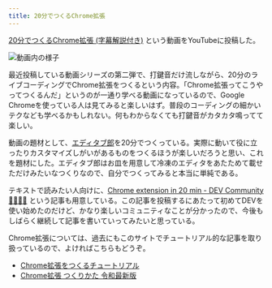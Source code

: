 ```yaml
---
title: 20分でつくるChrome拡張
---
```

[20分でつくるChrome拡張 (字幕解説付き)](https://www.youtube.com/watch?v=B5wdRcv-zQA&ab_channel=r7kamura) という動画をYouTubeに投稿した。

![](https://lh3.googleusercontent.com/docs/ADP-6oF1bJ9YQ7JjuVcV-KQUNNC6LHGYR9Dja9gBwjImlOZn3WX_N-ORSEF_irM8ag0ZYdhnKwnoUBm7hpwflu6WF0QviPeO_qeRXnOoMUO4dH9OoPLBd6Lttp_PYpZS4k-PcMESz8Y-Fz_37Y6ZcjhyAnu_YWfVaaqQxZGT9or8bBsrUAh90Z-2ku8oByeyJ_7gv9bE9RCOsFEMIK84MKBCyCytqjW9GxPmn6PJgrM6jmPHvK4mUrWOTXFYg7s9eks3TertsWxdBn4jkuQFW17p6DVng_PGEY4URJYP0-pHeEPYK-UrKSzxFv8q1-cmh9zT_Cz4Yk15EuqOHRXspQfUOrafpyO5LrTR7fwBEzLlqslUYGH4Ur0hpK3-HXaaQ7lwAUfuvXkAQmAjZYU6PFG3zB5h2LyJM2nPZ6BrEnv4OEZamj2b8dop8AkidVcacCFpnHIB4bCG93O8kdd344wC6_vuUKH9QRVC_RSffLQW87_i9HHQT4NdJw9MzRzYPVs0KEkVH11SS24ggyWvrscLdNSpplXL0zQLx_OyjNnPg8GWbu5K8fbx3bm0HS3Qn8TO_NXGq2WKjD5hmcU5AbSfK1LbKu1EAEYMCOUmmxqLYmtDQUMr8D2W5bbpBI-YebjEyBCOr7wkFMXyLgDQmSAPnzBnGprabzsp-QqX1N9zFIX9n0CoD4N9tQJzzGe4zJw7YdGs3128if4UPbpTchohZYWu-y40QZyEliPRTK_F3mlVIL6J0gi3FUpBD8gHyWJKTdcqkjIc2UNGdESnIIqdZADeyqgdgvG5lPYvNi0cdhKq5VPcX0dhc79EIJmV7k8hZnrGt0Re6-mvSNxvxL5rOzD9Tcyqh7MRg0YGue2jP8Try-36DIMVZ2L2kXPjoCZWqI9KMy81dXqi5qcO6oOaZW3K9h283VFTwQLU7gh67__nmP0zGRmRxljJE7EWQT_ia3rPte4TZpPwrgm771SpO0XKtUqVsAYBxVQ7CqSobPM_VEndg8wmf9emKOcPSfcUL4o8-vEvmR6f9Clkr19sKohwbBPerWtNtHI_oHvQrUysZO19MZW6r-Eaq9V2jCCqs45g-JqbWIOlvW00Vui882rmlnO4-V7dD4ROHDKEFc_O15BkfZUf0yRn10i3jzyFwwWTfliVltmxdF8BmiiUkMLDafvZ1NZ6s4Liv-xpVAqC54O0YIdGhWHQ9OTlvkF739orjbI3eKFHl3SwpiE2nCyktbjS5kk48qyWz6Bkv2enbeYTxg "動画内の様子")

最近投稿している動画シリーズの第二弾で、打鍵音だけ流しながら、20分のライブコーディングでChrome拡張をつくるという内容。「Chrome拡張ってこうやってつくるんだ」というのが一通り学べる動画になっているので、Google Chromeを使っている人は見てみると楽しいはず。普段のコーディングの細かいテクなども学べるかもしれない。何もわからなくても打鍵音がカタカタ鳴ってて楽しい。

動画の題材として、[エディタブ郎](https://r7kamura.com/articles/2022-07-17-editabro)を20分でつくっている。実際に動いて役に立ったりカスタマイズしがいがあるものをつくるほうが楽しいだろうと思い、これを題材にした。エディタブ郎はお皿を用意して冷凍のエディタをあたためて載せただけみたいなつくりなので、自分でつくってみると本当に単純である。

テキストで読みたい人向けに、[Chrome extension in 20 min - DEV Community 👩‍💻👨‍💻](https://dev.to/r7kamura/chrome-extension-in-20-minutes-47ej) という記事も用意している。この記事を投稿するにあたって初めてDEVを使い始めたのだけど、かなり楽しいコミュニティなことが分かったので、今後もしばらく継続して記事を書いていってみたいと思っている。

Chrome拡張については、過去にもこのサイトでチュートリアル的な記事を取り扱っているので、よければこちらもどうぞ。

*   [Chrome拡張をつくるチュートリアル](https://r7kamura.com/articles/2022-05-18-learn-chrome-extention-in-y-minutes)
*   [Chrome拡張 つくりかた 令和最新版](https://r7kamura.com/articles/2022-05-07-chrome-extension-dev-2022)
